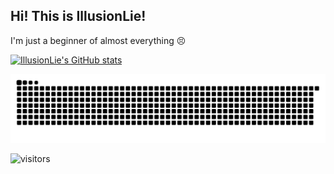 ## Hi! This is IllusionLie!

I'm just a beginner of almost everything 😣

[![IllusionLie's GitHub stats](https://github-readme-stats-vercel-chi-mocha.vercel.app/api?username=illusionlie&show_icons=true&theme=dracula&rank_icon=percentile&include_all_commits=true)](https://github.com/anuraghazra/github-readme-stats)

  <img
    alt="github contribution grid snake animation"
    src="https://raw.githubusercontent.com/illusionlie/illusionlie/snake/github-contribution-grid-snake.svg"
  />

![visitors](https://visitor-badge.laobi.icu/badge?page_id=illusionlie.illusionlie)
